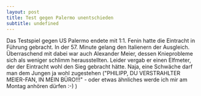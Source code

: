 ```yaml
---
layout: post
title: Test gegen Palermo unentschieden
subtitle: undefined
---
```


Das Testspiel gegen US Palermo endete mit 1:1. Fenin hatte die Eintracht in Führung gebracht. In der 57. Minute gelang den Italienern der Ausgleich. Überraschend mit dabei war auch Alexander Meier, dessen Knieprobleme sich als weniger schlimm herausstellten. Leider vergab er einen Elfmeter, der der Eintracht wohl den Sieg gebracht hätte. Naja, eine Schwäche darf man dem Jungen ja wohl zugestehen ("PHILIPP, DU VERSTRAHLTER MEIER-FAN, IN MEIN BÜRO!!!" - oder etwas ähnliches werde ich mir am Montag anhören dürfen :-) )


